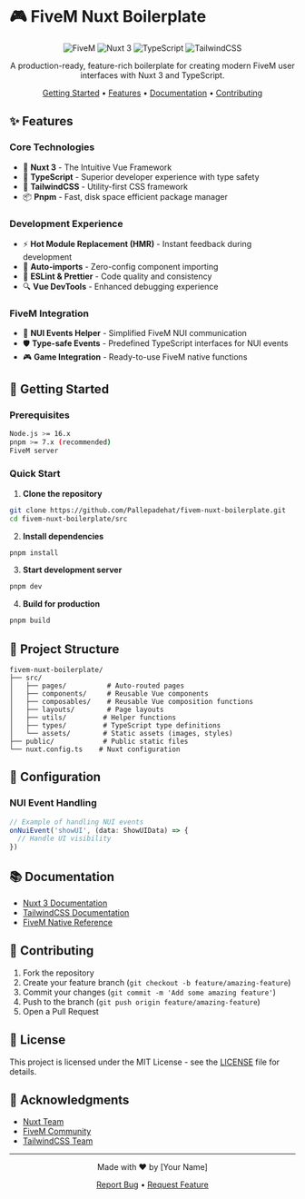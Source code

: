# 🎮 FiveM Nuxt Boilerplate

<div align="center">

![FiveM](https://img.shields.io/badge/FiveM-Ready-blue?style=for-the-badge)
![Nuxt 3](https://img.shields.io/badge/Nuxt_3-00DC82?style=for-the-badge&logo=nuxt.js&logoColor=white)
![TypeScript](https://img.shields.io/badge/TypeScript-007ACC?style=for-the-badge&logo=typescript&logoColor=white)
![TailwindCSS](https://img.shields.io/badge/Tailwind_CSS-38B2AC?style=for-the-badge&logo=tailwind-css&logoColor=white)

A production-ready, feature-rich boilerplate for creating modern FiveM user interfaces with Nuxt 3 and TypeScript.

[Getting Started](#getting-started) •
[Features](#features) •
[Documentation](#documentation) •
[Contributing](#contributing)

</div>

## ✨ Features

### Core Technologies
- 🚀 **Nuxt 3** - The Intuitive Vue Framework
- 💪 **TypeScript** - Superior developer experience with type safety
- 🎨 **TailwindCSS** - Utility-first CSS framework
- 📦 **Pnpm** - Fast, disk space efficient package manager

### Development Experience
- ⚡️ **Hot Module Replacement (HMR)** - Instant feedback during development
- 🔄 **Auto-imports** - Zero-config component importing
- 🎯 **ESLint & Prettier** - Code quality and consistency
- 🔍 **Vue DevTools** - Enhanced debugging experience

### FiveM Integration
- 🔌 **NUI Events Helper** - Simplified FiveM NUI communication
- 🛡️ **Type-safe Events** - Predefined TypeScript interfaces for NUI events
- 🎮 **Game Integration** - Ready-to-use FiveM native functions

## 🚀 Getting Started

### Prerequisites

```bash
Node.js >= 16.x
pnpm >= 7.x (recommended)
FiveM server
```

### Quick Start

1. **Clone the repository**
```bash
git clone https://github.com/Pallepadehat/fivem-nuxt-boilerplate.git
cd fivem-nuxt-boilerplate/src
```

2. **Install dependencies**
```bash
pnpm install
```

3. **Start development server**
```bash
pnpm dev
```

4. **Build for production**
```bash
pnpm build
```

## 📁 Project Structure

```
fivem-nuxt-boilerplate/
├── src/
│   ├── pages/          # Auto-routed pages
│   ├── components/     # Reusable Vue components
│   ├── composables/    # Reusable Vue composition functions
│   ├── layouts/        # Page layouts
│   ├── utils/         # Helper functions
│   ├── types/         # TypeScript type definitions
│   └── assets/        # Static assets (images, styles)
├── public/            # Public static files
└── nuxt.config.ts    # Nuxt configuration
```

## 🔧 Configuration

### NUI Event Handling

```typescript
// Example of handling NUI events
onNuiEvent('showUI', (data: ShowUIData) => {
  // Handle UI visibility
})
```

## 📚 Documentation

- [Nuxt 3 Documentation](https://nuxt.com/docs)
- [TailwindCSS Documentation](https://tailwindcss.com/docs)
- [FiveM Native Reference](https://docs.fivem.net/natives/)

## 🤝 Contributing

1. Fork the repository
2. Create your feature branch (`git checkout -b feature/amazing-feature`)
3. Commit your changes (`git commit -m 'Add some amazing feature'`)
4. Push to the branch (`git push origin feature/amazing-feature`)
5. Open a Pull Request

## 📝 License

This project is licensed under the MIT License - see the [LICENSE](LICENSE) file for details.

## 🙏 Acknowledgments

- [Nuxt Team](https://nuxt.com/)
- [FiveM Community](https://forum.cfx.re/)
- [TailwindCSS Team](https://tailwindcss.com/)

---

<div align="center">

Made with ❤️ by [Your Name]

[Report Bug](https://github.com/Pallepadehat/fivem-nuxt-boilerplate/issues) •
[Request Feature](https://github.com/Pallepadehat/fivem-nuxt-boilerplate/issues)

</div>
